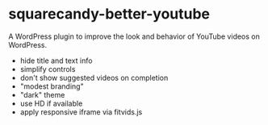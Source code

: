# squarecandy-better-youtube
A WordPress plugin to improve the look and behavior of YouTube videos on WordPress.

- hide title and text info
- simplify controls
- don't show suggested videos on completion
- "modest branding"
- "dark" theme
- use HD if available
- apply responsive iframe via fitvids.js 
